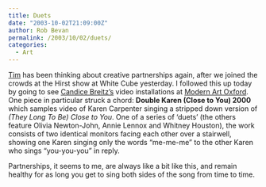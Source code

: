 ```yaml
---
title: Duets
date: "2003-10-02T21:09:00Z"
author: Rob Bevan
permalink: /2003/10/02/duets/
categories:
  - Art
---
```

[Tim][1] has been thinking about creative partnerships again, after we joined the crowds at the Hirst show at White Cube yesterday. I followed this up today by going to see [Candice Breitz&#8217;s][2] video installations at [Modern Art Oxford][3]. One piece in particular struck a chord: **Double Karen (Close to You) 2000** which samples video of Karen Carpenter singing a stripped down version of *(They Long To Be) Close to You*. One of a series of &#8216;duets&#8217; (the others feature Olivia Newton-John, Annie Lennox and Whitney Houston), the work consists of two identical monitors facing each other over a stairwell, showing one Karen singing only the words &#8220;me-me-me&#8221; to the other Karen who sings &#8220;you-you-you&#8221; in reply.

Partnerships, it seems to me, are always like a bit like this, and remain healthy for as long you get to sing both sides of the song from time to time.

 [1]: http://timwright.typepad.com/inresidence/2003/10/damien_hirst.html
 [2]: http://observer.guardian.co.uk/magazine/story/0,11913,1027836,00.html
 [3]: http://www.moma.org.uk/press/releases/press_cb_pr.html
